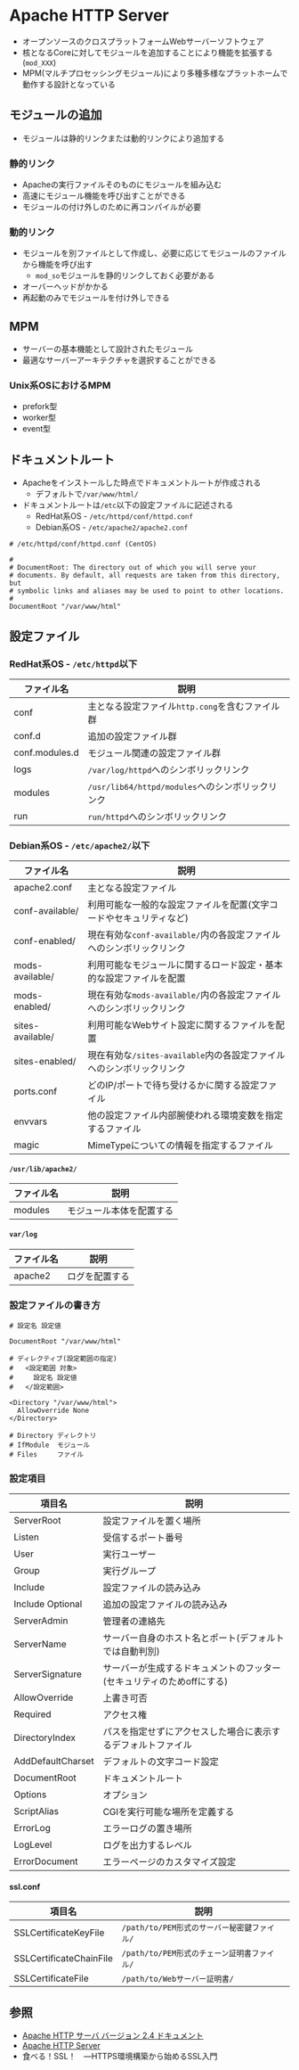 # Apache HTTP Server
- オープンソースのクロスプラットフォームWebサーバーソフトウェア
- 核となるCoreに対してモジュールを追加することにより機能を拡張する(`mod_XXX`)
- MPM(マルチプロセッシングモジュール)により多種多様なプラットホームで動作する設計となっている

## モジュールの追加
- モジュールは静的リンクまたは動的リンクにより追加する

### 静的リンク
- Apacheの実行ファイルそのものにモジュールを組み込む
- 高速にモジュール機能を呼び出すことができる
- モジュールの付け外しのために再コンパイルが必要

### 動的リンク
- モジュールを別ファイルとして作成し、必要に応じてモジュールのファイルから機能を呼び出す
  - `mod_so`モジュールを静的リンクしておく必要がある
- オーバーヘッドがかかる
- 再起動のみでモジュールを付け外しできる

## MPM
- サーバーの基本機能として設計されたモジュール
- 最適なサーバーアーキテクチャを選択することができる

### Unix系OSにおけるMPM
- prefork型
- worker型
- event型

## ドキュメントルート
- Apacheをインストールした時点でドキュメントルートが作成される
  - デフォルトで`/var/www/html/`
- ドキュメントルートは`/etc`以下の設定ファイルに記述される
  - RedHat系OS - `/etc/httpd/conf/httpd.conf`
  - Debian系OS - `/etc/apache2/apache2.conf`
```
# /etc/httpd/conf/httpd.conf (CentOS)

#
# DocumentRoot: The directory out of which you will serve your
# documents. By default, all requests are taken from this directory, but
# symbolic links and aliases may be used to point to other locations.
#
DocumentRoot "/var/www/html"
```

## 設定ファイル
### RedHat系OS - `/etc/httpd`以下

| ファイル名     | 説明                                             |
| -              | -                                                |
| conf           | 主となる設定ファイル`http.cong`を含むファイル群  |
| conf.d         | 追加の設定ファイル群                             |
| conf.modules.d | モジュール関連の設定ファイル群                   |
| logs           | `/var/log/httpd`へのシンボリックリンク           |
| modules        | `/usr/lib64/httpd/modules`へのシンボリックリンク |
| run            | `run/httpd`へのシンボリックリンク                |

### Debian系OS - `/etc/apache2/`以下

| ファイル名       | 説明                                                                 |
| -                | -                                                                    |
| apache2.conf     | 主となる設定ファイル                                                 |
| conf-available/  | 利用可能な一般的な設定ファイルを配置(文字コードやセキュリティなど)   |
| conf-enabled/    | 現在有効な`conf-available/`内の各設定ファイルへのシンボリックリンク  |
| mods-available/  | 利用可能なモジュールに関するロード設定・基本的な設定ファイルを配置   |
| mods-enabled/    | 現在有効な`mods-available/`内の各設定ファイルへのシンボリックリンク  |
| sites-available/ | 利用可能なWebサイト設定に関するファイルを配置                        |
| sites-enabled/   | 現在有効な`/sites-available`内の各設定ファイルへのシンボリックリンク |
| ports.conf       | どのIP/ポートで待ち受けるかに関する設定ファイル                      |
| envvars          | 他の設定ファイル内部腕使われる環境変数を指定するファイル             |
| magic            | MimeTypeについての情報を指定するファイル                             |

#### `/usr/lib/apache2/`

| ファイル名 | 説明                     |
| -          | -                        |
| modules    | モジュール本体を配置する |

#### `var/log`

| ファイル名 | 説明           |
| -          | -              |
| apache2    | ログを配置する |

### 設定ファイルの書き方
```
# 設定名 設定値

DocumentRoot "/var/www/html"
```

```
# ディレクティブ(設定範囲の指定)
#   <設定範囲 対象>
#     設定名 設定値
#   </設定範囲>

<Directory "/var/www/html">
  AllowOverride None
</Directory>

# Directory ディレクトリ
# IfModule  モジュール
# Files     ファイル
```

### 設定項目
| 項目名            | 説明                                                                  |
| -                 | -                                                                     |
| ServerRoot        | 設定ファイルを置く場所                                                |
| Listen            | 受信するポート番号                                                    |
| User              | 実行ユーザー                                                          |
| Group             | 実行グループ                                                          |
| Include           | 設定ファイルの読み込み                                                |
| Include Optional  | 追加の設定ファイルの読み込み                                          |
| ServerAdmin       | 管理者の連絡先                                                        |
| ServerName        | サーバー自身のホスト名とポート(デフォルトでは自動判別)                |
| ServerSignature   | サーバーが生成するドキュメントのフッター(セキュリティのためoffにする) |
| AllowOverride     | 上書き可否                                                            |
| Required          | アクセス権                                                            |
| DirectoryIndex    | パスを指定せずにアクセスした場合に表示するデフォルトファイル          |
| AddDefaultCharset | デフォルトの文字コード設定                                            |
| DocumentRoot      | ドキュメントルート                                                    |
| Options           | オプション                                                            |
| ScriptAlias       | CGIを実行可能な場所を定義する                                         |
| ErrorLog          | エラーログの置き場所                                                  |
| LogLevel          | ログを出力するレベル                                                  |
| ErrorDocument     | エラーページのカスタマイズ設定                                        |

#### ssl.conf
| 項目名                   | 説明                                        |
| -                        | -                                           |
| SSLCertificateKeyFile    | `/path/to/PEM形式のサーバー秘密鍵ファイル/` |
| SSLCertificateChainFile  | `/path/to/PEM形式のチェーン証明書ファイル/` |
| SSLCertificateFile       | `/path/to/Webサーバー証明書/`               |

## 参照
- [Apache HTTP サーバ バージョン 2.4 ドキュメント](https://httpd.apache.org/docs/2.4/ja/)
- [Apache HTTP Server](https://ja.wikipedia.org/wiki/Apache_HTTP_Server)
- 食べる！SSL！　―HTTPS環境構築から始めるSSL入門
